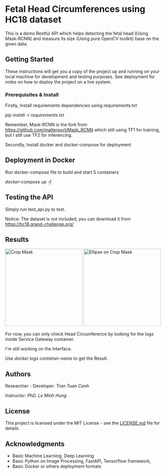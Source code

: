 # Fetal Head Circumferences using HC18 dataset

This is a demo Restful API which helps detecting the fetal head (Using Mask-RCNN) and measure its size (Using pure OpenCV toolkit) base on the given data.

## Getting Started

These instructions will get you a copy of the project up and running on your local machine for development and testing purposes. See deployment for notes on how to deploy the project on a live system.

### Prerequisites & Install

Firstly, Install requirements dependencies using requirements.txt

*pip install -r requirements.txt*

Remember, Mask-RCNN is the fork from https://github.com/matterport/Mask_RCNN which still using TF1 for training, but I still use TF2 for inferencing.

Secondly, Install docker and docker-compose for deployment

## Deployment in Docker

Run docker-compose file to build and start 5 containers

*docker-compose up -f*

## Testing the API

Simply run test_api.py to test.

Notice: The dataset is not included, you can download it from https://hc18.grand-challenge.org/

## Results

<img src="../master/Images/crop_mask.jpg" alt="Crop Mask" title="Crop Mask" width="250">  <img src="../master/Images/ellipse_on_crop_mask.jpg" alt="Ellipse on Crop Mask" title="Ellipse on Crop Mask" width="250">

For now, you can only check Head Circumference by looking for the logs inside Service Gateway container.

I'm still working on the Interface.

Use *docker logs container-name* to get the Result.

## Authors

Researcher - Developer: *Tran Tuan Canh* 

Instructor: *PhD. Le Minh Hung*

## License

This project is licensed under the MIT License - see the [LICENSE.md](LICENSE.md) file for details

## Acknowledgments

* Basic Machine Learning, Deep Learning
* Basic Python on Image Processing, FastAPI, Tensorflow framework, 
* Basic Docker or others deployment formats
